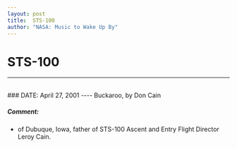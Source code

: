 ```yaml
---
layout: post
title:  STS-100
author: "NASA: Music to Wake Up By"
---
```


# STS-100
----
<br/>
### DATE: April 27, 2001
----
Buckaroo, by Don Cain

##### Comment:
* of Dubuque, Iowa, father of STS-100 Ascent and Entry Flight Director Leroy Cain.
